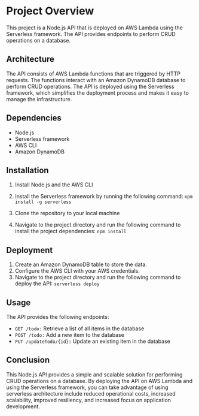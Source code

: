 # Project Overview
This project is a Node.js API that is deployed on AWS Lambda using the Serverless framework. The API provides endpoints to perform CRUD operations on a database.

## Architecture
The API consists of AWS Lambda functions that are triggered by HTTP requests. The functions interact with an Amazon DynamoDB database to perform CRUD operations. The API is deployed using the Serverless framework, which simplifies the deployment process and makes it easy to manage the infrastructure.

## Dependencies
- Node.js
- Serverless framework
- AWS CLI
- Amazon DynamoDB

## Installation
1. Install Node.js and the AWS CLI
2. Install the Serverless framework by running the following command:
`npm install -g serverless
`

3. Clone the repository to your local machine
4. Navigate to the project directory and run the following command to install the project dependencies:
`npm install
`

## Deployment
1. Create an Amazon DynamoDB table to store the data.
2. Configure the AWS CLI with your AWS credentials.
3. Navigate to the project directory and run the following command to deploy the API:
`serverless deploy`

## Usage
The API provides the following endpoints:

- `GET /todo:` Retrieve a list of all items in the database
- `POST /todo:` Add a new item to the database
- `PUT /updateTodo/{id}:` Update an existing item in the database

## Conclusion
This Node.js API provides a simple and scalable solution for performing CRUD operations on a database. By deploying the API on AWS Lambda and using the Serverless framework, you can take advantage of using serverless architecture include reduced operational costs, increased scalability, improved resiliency, and increased focus on application development.
